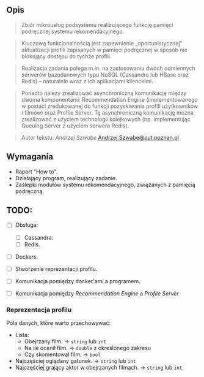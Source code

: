 ## Opis
> Zbiór mikrousług podsystemu realizującego funkcję pamięci podręcznej systemu rekomendacyjnego.

> Kluczową funkcjonalnością jest zapewnienie „oportunistycznej” aktualizacji profili zapisanych w pamięci podręcznej w sposób nie blokujący dostępu do tychże profili.

> Realizacja zadania polega m.in. na zastosowaniu dwóch odmiennych serwerów bazodanowych typu NoSQL (Cassandra lub HBase oraz Redis) – naturalnie wraz z ich aplikacjami klienckimi.

> Ponadto należy zrealizować asynchroniczną komunikację między dwoma komponentami: Recommendation Engine (implementowanego w postaci zredukowanej do funkcji pozyskiwania profili użytkowników i filmów) oraz Profile Server. Tę asynchroniczną komunikację można zrealizować z użyciem technologii kolejkowych (np. implementując Queuing Server z użyciem serwera Redis).

> Autor tekstu: *Andrzej Szwabe*
> Andrzej.Szwabe@put.poznan.pl


## Wymagania
* Raport "How to".
* Działający program, realizujący zadanie.
* Zaślepki modułów systemu rekomendacyjnego, związanych z pamięcią podręczną.


## TODO:
- [ ] Obsługa:
    - [ ] Cassandra.
    - [ ] Redis.
- [ ] Dockers.
- [ ] Stworzenie reprezentacji profilu.
- [ ] Komunikacja pomiędzy docker'ami a programem.
- [ ] Komunikacja pomiędzy *Recommendation Engine* a *Profile Server*


### Reprezentacja profilu
Pola danych, które warto przechowywać:
* Lista:
	* Obejrzany film. -> ```string``` lub ```int```
	* Na ile ocenił film. -> ```double``` z określonego zakresu
	* Czy skomentował film. -> ```bool```
* Najczęściej oglądany gatunek. -> ```string``` lub ```int```
* Najczęściej grający aktor w obejrzanych filmach. -> ```string``` lub ```int```

